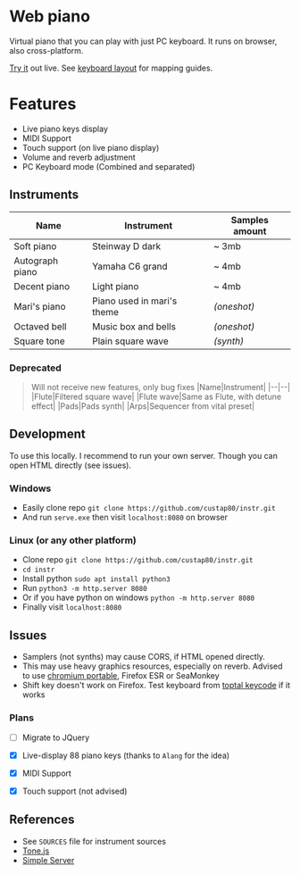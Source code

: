 # Web piano
Virtual piano that you can play with just PC keyboard. It runs on browser, also cross-platform.

[Try it](https://custap80.github.io/instr) out live. See [keyboard layout](keyboard-layout.png) for mapping guides.


# Features
- Live piano keys display
- MIDI Support
- Touch support (on live piano display)
- Volume and reverb adjustment
- PC Keyboard mode (Combined and separated)


## Instruments
|Name|Instrument|Samples amount|
|--|--|--|
|Soft piano|Steinway D dark|~ 3mb|
|Autograph piano|Yamaha C6 grand|~ 4mb|
|Decent piano|Light piano|~ 4mb|
|Mari's piano|Piano used in mari's theme|_(oneshot)_|
|Octaved bell|Music box and bells|_(oneshot)_|
|Square tone|Plain square wave|_(synth)_|

### Deprecated
> Will not receive new features, only bug fixes
|Name|Instrument|
|--|--|
|Flute|Filtered square wave|
|Flute wave|Same as Flute, with detune effect|
|Pads|Pads synth|
|Arps|Sequencer from vital preset|


## Development
To use this locally. I recommend to run your own server. Though you can open HTML directly (see issues).

### Windows
- Easily clone repo `git clone https://github.com/custap80/instr.git`
- And run `serve.exe` then visit `localhost:8080` on browser

### Linux (or any other platform)
- Clone repo `git clone https://github.com/custap80/instr.git`
- `cd instr`
- Install python `sudo apt install python3`
- Run `python3 -m http.server 8080`
- Or if you have python on windows `python -m http.server 8080`
- Finally visit `localhost:8080`


## Issues
- Samplers (not synths) may cause CORS, if HTML opened directly.
- This may use heavy graphics resources, especially on reverb. Advised to use [chromium portable](https://github.com/custap80/cef-builds/releases), Firefox ESR or SeaMonkey
- Shift key doesn't work on Firefox. Test keyboard from [toptal keycode](https://www.toptal.com/developers/keycode) if it works


### Plans
- [ ] Migrate to JQuery
- [x] Live-display 88 piano keys (thanks to `Alang` for the idea)
- [x] MIDI Support
- [x] Touch support (not advised)


## References
- See `SOURCES` file for instrument sources
- [Tone.js](https://github.com/Tonejs/Tone.js)
- [Simple Server](https://github.com/syntaqx/serve)
